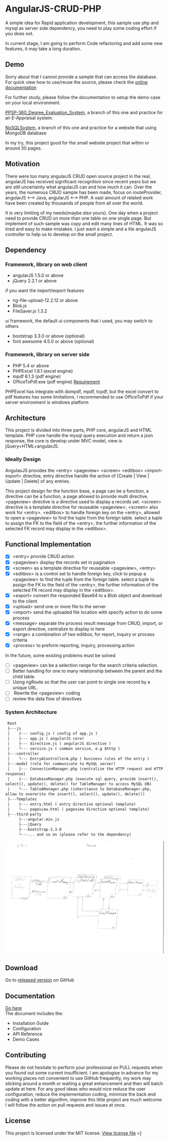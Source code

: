 # AngularJS-CRUD-PHP
A simple idea for Rapid application development, this sample use php and mysql as server side dependency, you need to play some coding effort if you does not.

In current stage, I am going to perform Code refactoring and add some new features, it may take a long duration.

## Demo
Sorry about that I cannot provide a sample that can access the database.  
For quick view how to use/reuse the source, please check the [online documentation](http://keithbox.github.io/AngularJS-CRUD-PHP/demo/index.html)

For further study, please follow the documentation to setup the demo case on your local environment.

[PPSP-360_Degree_Evaluation_System](https://github.com/keithbox/PPSP-360_Degree_Evaluation_System), a branch of this one and practice for an E-Appraisal system.

[NoSQLSystem](https://github.com/keithbox/NoSQLSystem), a branch of this one and practice for a website that using MongoDB database

In my try, this project good for the small website project that within or around 30 pages.

## Motivation
There were too many angularJS CRUD open source project in the real, angularJS has received significant recognition since recent years but we are still uncertainty what angularJS can and how much it can. Over the years, the numerous CRUD sample has been made, focus on routeProvider, angularJS <--> Java, angularJS <--> PHP. A vast amount of related work have been created by thousands of people from all over the world.

It is very limiting of my needs(maybe also yours). One day when a project need to provide CRUD on more than one table on one single page. But implement of such sample was copy and edit many lines of HTML. It was so tired and easy to make mistakes. I just want a simple and a lite angularJS controller to help us to develop on the small project.

## Dependency
### Framework, library on web client
- angularJS 1.5.0 or above
- jQuery 2.2.1 or above

if you want the import/export features
- ng-file-upload-12.2.12 or above
- Blob.js
- FileSaver.js 1.3.2

ui framework, the default ui components that i used, you may switch to others
- bootstrap 3.3.0 or above (optional)
- font awesome 4.5.0 or above (optional)

### Framework, library on server side
- PHP 5.4 or above
- PHPExcel 1.8.1 (excel engine)
- mpdf 6.1.3 (pdf engine)
- OfficeToPdf.exe (pdf engine) [Requirement](https://officetopdf.codeplex.com/)

PHPExcel has integrate with dompdf, mpdf, tcpdf, but the excel convert to pdf features has some limitations, I recommended to use OfficeToPdf if your server environment is windows platform

## Architecture

This project is divided into three parts, PHP core, angularJS and HTML template. PHP core handle the mysql query execution and return a json response, the core is develop under MVC model, view is jQuery+HTML+angularJS.

### Ideally Design

AngulasJS provides the \<entry\> \<pageview\> \<screen\> \<editbox\> \<import-export\> directive, entry directive handle the action of [Create | View | Update | Delete] of any entries.

This project design for the function base, a page can be a function, a directive can be a function, a page allowed to provide multi directive.
\<pageview\> directive is a directive used to display a records set.
\<screen\> directive is a template directive for reuseable \<pageview\>, \<screen\> also work for \<entry\>.
\<editbox\> to handle foreign key on the \<entry\>, allowed to open a \<pageview\> to find the tuple from the foreign table. select a tuple to assign the FK to the field of the \<entry\>, the further information of the selected FK record may display in the \<editbox\>.

## Functional Implementation
- [x] \<entry\> provide CRUD action
- [x] \<pageview\> display the records set in pagination
- [x] \<screen\> as a template directive for reuseable \<pageview\>, \<entry\>
- [x] \<editbox\> is a control set to handle foreign key, click to popup a \<pageview\> to find the tuple from the foreign table. select a tuple to assign the FK to the field of the \<entry\>, the further information of the selected FK record may display in the \<editbox\>.
- [x] \<export\> convert the responded Base64 to a Blob object and download to the client
- [x] \<upload\> send one or more file to the server
- [x] \<import\> send the uploaded file location with specify action to do some process
- [x] \<message\> separate the process result message from CRUD, import, or export directive, centralize to display in here
- [x] \<range\> a combination of two editbox, for report, inquiry or process criteria
- [x] \<process\> to preform reporting, inquiry, processing action

In the future, some existing problems must be solved
- [ ]  \<pageview\> can be a selection range for the search criteria selection.
- [ ]  Better handling for one to many relationship between the parent and the child table.
- [ ]  Using ngRoute so that the user can point to single one record by a unique URL.
- [ ]  Rewrite the \<pageview\> coding
- [ ]  review the data flow of directives

### System Architecture
```
 Root
 ├---js
 |    ├--- config.js ( config of app.js )
 |    ├--- app.js ( angularJS core)
 |    ├--- directive.js ( angularJS directive )
 |    └--- service.js ( common service, e.g $http )
 ├---controller
 |    └--- EntryAControllerA.php ( business rules of the entry )
 ├---model (role for communicate to MySQL server)
 |    ├--- ConnectionManager.php (centralize the HTTP request and HTTP response)
 |    ├--- DatabaseManager.php (execute sql query, provide insert(), select(), update(), delete() for TableManager to access MySQL DB)
 |    └--- TableAManager.php (inheritance to DatabaseManager.php, allow to overwrite the insert(), select(), update(), delete())
 ├---Templates
 |    ├--- entry.html ( entry directive optional template)
 |    └--- pageview.html ( pageview directive optional template)
 ├---third-party
      ├---angular.min.js
      ├---jQuery
      ├---bootstrap-3.3.0
      └---... and so on (please refer to the dependency)
```
![System Architecture Design](./System%20Architecture.png)

## Download
Go to [released version](https://github.com/keithbox/AngularJS-CRUD-PHP/releases) on GitHub

## Documentation
[Go here](http://keithbox.github.io/AngularJS-CRUD-PHP/demo/index.html)  
The document includes the:  
- Installation Guide
- Configuration
- API Reference
- Demo Cases

## Contributing
Please do not hesitate to perform your professional on PULL requests when you found out some current insufficient. I am  apologise in advance for my working places not convenient to use GitHub frequently, my work may sticking around a month or waiting a great enhancement and then will batch update at here. For any good ideas who would nice reduce the user configuration, reduce the implementation coding, minimize the back end coding with a better algorithm, improve this little project are much welcome. I will follow the action on pull requests and issues at once.

## License
This project is licensed under the MIT license. [View license file](https://github.com/keithbox/AngularJS-CRUD-PHP/blob/master/LICENSE)
=]
